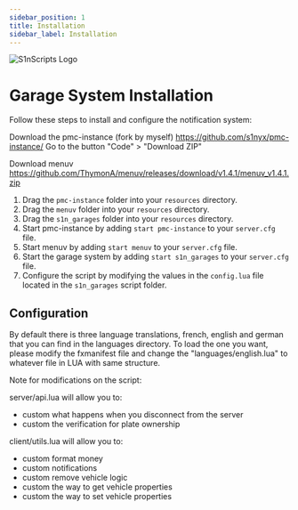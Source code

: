 ```yaml
---
sidebar_position: 1
title: Installation
sidebar_label: Installation
---
```


![S1nScripts Logo](https://forum.cfx.re/uploads/default/original/4X/6/c/7/6c73a9d63db911aa966b2c9085f4c55a76268db3.jpeg)

# Garage System Installation

Follow these steps to install and configure the notification system:

Download the pmc-instance (fork by myself) https://github.com/s1nyx/pmc-instance/
Go to the button "Code" > "Download ZIP"

Download menuv https://github.com/ThymonA/menuv/releases/download/v1.4.1/menuv_v1.4.1.zip


1. Drag the `pmc-instance` folder into your `resources` directory.
2. Drag the `menuv` folder into your `resources` directory.
3. Drag the `s1n_garages` folder into your `resources` directory.
4. Start pmc-instance by adding `start pmc-instance` to your `server.cfg` file. 
5. Start menuv by adding `start menuv` to your `server.cfg` file.
6. Start the garage system by adding `start s1n_garages` to your `server.cfg` file.
7. Configure the script by modifying the values in the `config.lua` file located in the `s1n_garages` script folder.

## Configuration

By default there is three language translations, french, english and german that you can find in the languages directory.
To load the one you want, please modify the fxmanifest file and change the "languages/english.lua" to whatever file in LUA with same structure.

Note for modifications on the script:

server/api.lua will allow you to:
- custom what happens when you disconnect from the server
- custom the verification for plate ownership

client/utils.lua will allow you to:
- custom format money
- custom notifications
- custom remove vehicle logic
- custom the way to get vehicle properties
- custom the way to set vehicle properties 
